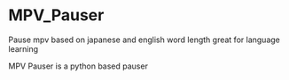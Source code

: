 # MPV_Pauser
Pause mpv based on japanese and english word length great for language learning

MPV Pauser is a python based pauser
